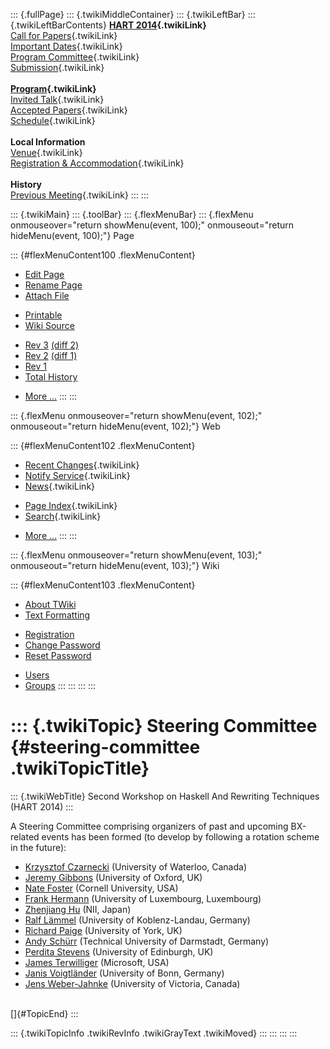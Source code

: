 ::: {.fullPage}
::: {.twikiMiddleContainer}
::: {.twikiLeftBar}
::: {.twikiLeftBarContents}
**[HART 2014](WebHome){.twikiLink}**\
[Call for Papers](CallForPapers){.twikiLink}\
[Important Dates](ImportantDates){.twikiLink}\
[Program Committee](ProgramCommittee){.twikiLink}\
[Submission](PaperSubmission){.twikiLink}\
\
**[Program](Program){.twikiLink}**\
[Invited Talk](InvitedTalks){.twikiLink}\
[Accepted Papers](AcceptedPapers){.twikiLink}\
[Schedule](Program){.twikiLink}\
\
**Local Information**\
[Venue](WorkshopVenue){.twikiLink}\
[Registration & Accommodation](RegistrationAndAccomodation){.twikiLink}\
\
**History**\
[Previous Meeting](PreviousMeetings){.twikiLink}
:::
:::

::: {.twikiMain}
::: {.toolBar}
::: {.flexMenuBar}
::: {.flexMenu onmouseover="return showMenu(event, 100);" onmouseout="return hideMenu(event, 100);"}
Page

::: {#flexMenuContent100 .flexMenuContent}
-   [Edit
    Page](http://www.program-transformation.org/edit/HART14/SteeringCommittee?t=1536828897)
-   [Rename
    Page](http://www.program-transformation.org/rename/HART14/SteeringCommittee)
-   [Attach
    File](http://www.program-transformation.org/attach/HART14/SteeringCommittee)

<!-- -->

-   [Printable](http://www.program-transformation.org/view/HART14/SteeringCommittee?skin=print.pattern)
-   [Wiki
    Source](http://www.program-transformation.org/view/HART14/SteeringCommittee?skin=text&raw=on&contenttype=text/plain)

<!-- -->

-   [Rev
    3](http://www.program-transformation.org/view/HART14/SteeringCommittee?rev=1.3)
    [(diff 2)](http://www.program-transformation.org/rdiff/HART14/SteeringCommittee?rev1=1.3&rev2=1.2)
-   [Rev
    2](http://www.program-transformation.org/view/HART14/SteeringCommittee?rev=1.2)
    [(diff 1)](http://www.program-transformation.org/rdiff/HART14/SteeringCommittee?rev1=1.2&rev2=1.1)
-   [Rev
    1](http://www.program-transformation.org/view/HART14/SteeringCommittee?rev=1.1)
-   [Total
    History](http://www.program-transformation.org/rdiff/HART14/SteeringCommittee)

<!-- -->

-   [More
    \...](http://www.program-transformation.org/oops/HART14/SteeringCommittee?template=oopsmore&param1=1.3&param2=1.3)
:::
:::

::: {.flexMenu onmouseover="return showMenu(event, 102);" onmouseout="return hideMenu(event, 102);"}
Web

::: {#flexMenuContent102 .flexMenuContent}
-   [Recent Changes](WebChanges){.twikiLink}
-   [Notify Service](WebNotify){.twikiLink}
-   [News](WebNews){.twikiLink}

<!-- -->

-   [Page Index](WebIndex){.twikiLink}
-   [Search](WebSearch){.twikiLink}

<!-- -->

-   [More
    \...](http://www.program-transformation.org/oops/HART14/SteeringCommittee?template=oopsmore&param1=1.3&param2=1.3)
:::
:::

::: {.flexMenu onmouseover="return showMenu(event, 103);" onmouseout="return hideMenu(event, 103);"}
Wiki

::: {#flexMenuContent103 .flexMenuContent}
-   [About
    TWiki](http://www.program-transformation.org/view/TWiki/WebHome)
-   [Text
    Formatting](http://www.program-transformation.org/view/TWiki/TextFormattingRules)

<!-- -->

-   [Registration](http://www.program-transformation.org/view/TWiki/TWikiRegistration)
-   [Change
    Password](http://www.program-transformation.org/view/TWiki/ChangePassword)
-   [Reset
    Password](http://www.program-transformation.org/view/TWiki/ResetPassword)

<!-- -->

-   [Users](http://www.program-transformation.org/view/Main/TWikiUsers)
-   [Groups](http://www.program-transformation.org/view/Main/TWikiGroups)
:::
:::
:::
:::

::: {.twikiTopic}
Steering Committee {#steering-committee .twikiTopicTitle}
==================

::: {.twikiWebTitle}
Second Workshop on Haskell And Rewriting Techniques (HART 2014)
:::

A Steering Committee comprising organizers of past and upcoming
BX-related events has been formed (to develop by following a rotation
scheme in the future):

-   [Krzysztof Czarnecki](http://gsd.uwaterloo.ca/kczarnec) (University
    of Waterloo, Canada)
-   [Jeremy Gibbons](http://www.cs.ox.ac.uk/jeremy.gibbons/) (University
    of Oxford, UK)
-   [Nate Foster](http://www.cs.cornell.edu/~jnfoster/) (Cornell
    University, USA)
-   [Frank Hermann](http://tfs.cs.tu-berlin.de/~frank/) (University of
    Luxembourg, Luxembourg)
-   [Zhenjiang Hu](http://research.nii.ac.jp/~hu/) (NII, Japan)
-   [Ralf Lämmel](http://softlang.wikidot.com/rlaemmel:home) (University
    of Koblenz-Landau, Germany)
-   [Richard Paige](http://www-users.cs.york.ac.uk/~paige/) (University
    of York, UK)
-   [Andy
    Schürr](http://www.es.tu-darmstadt.de/mitarbeiter/andy-schuerr/)
    (Technical University of Darmstadt, Germany)
-   [Perdita Stevens](http://homepages.inf.ed.ac.uk/perdita/)
    (University of Edinburgh, UK)
-   [James Terwilliger](http://theterwilligers.net/james) (Microsoft,
    USA)
-   [Janis Voigtländer](http://www.iai.uni-bonn.de/~jv/) (University of
    Bonn, Germany)
-   [Jens Weber-Jahnke](http://simbioses.ca/jens/) (University of
    Victoria, Canada)

\
[]{#TopicEnd}
:::

::: {.twikiTopicInfo .twikiRevInfo .twikiGrayText .twikiMoved}
:::
:::
:::
:::
